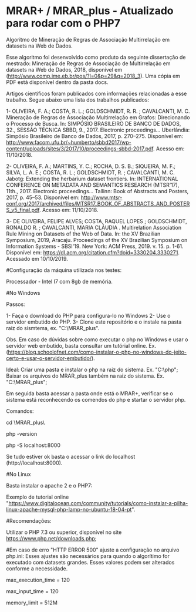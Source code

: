 # MRAR+ / MRAR_plus - Atualizado para rodar com o PHP7

Algoritmo de Mineração de Regras de Associação Multirrelação em datasets na Web de Dados.

Esse algoritmo foi desenvolvido como produto da seguinte dissertação de mestrado: Mineração de Regras de Associação de Multirrelação em datasets na Web de Dados, 2018, disponível em (http://www.comp.ime.eb.br/pos/?l=0&p=29&q=2018_3). Uma cópia em PDF está disponível dentro da pasta docs.

Artigos científicos foram publicados com informações relacionadas a esse trabalho.
Segue abaixo uma lista dos trabalhos publicados:

1-
OLIVEIRA, F. A.; COSTA, R. L.; GOLDSCHMIDT, R. R. ; CAVALCANTI, M. C. Mineração de Regras de Associação Multirrelação em Grafos: Direcionando o Processo de Busca. In: SIMPÓSIO BRASILEIRO DE BANCO DE DADOS, 32., SESSÃO TÉCNICA SBBD, 9., 2017. Electronic proceedings... Uberlândia: Simpósio Brasileiro de Banco de Dados, 2017, p. 270–275. Disponível em: http://www.facom.ufu.br/~humberto/sbbd2017/wp-content/uploads/sites/3/2017/10/proceedings-sbbd-2017.pdf. Acesso em: 11/10/2018.

2-
OLIVEIRA, F. A.; MARTINS, Y. C.; ROCHA, D. S. B.; SIQUEIRA, M. F.; SILVA, L. A. E.; COSTA, R. L.; GOLDSCHMIDT, R. ; CAVALCANTI, M. C. Jabotg: Extending the herbarium dataset frontiers. In: INTERNATIONAL CONFERENCE ON METADATA AND SEMANTICS RESEARCH (MTSR’17), 11th., 2017. Electronic proceedings... Tallinn: Book of Abstracts and Posters, 2017, p. 45–53. Disponível em: http://www.mtsr-conf.org/2017/archived/files/MTSR17_BOOK_OF_ABSTRACTS_AND_POSTERS_v5_final.pdf. Acesso em: 11/10/2018.

3- 
DE OLIVEIRA, FELIPE ALVES; COSTA, RAQUEL LOPES ; GOLDSCHMIDT, RONALDO R. ; CAVALCANTI, MARIA CLÁUDIA . Multirelation Association Rule Mining on Datasets of the Web of Data. In: the XV Brazilian Symposium, 2019, Aracaju. Proceedings of the XV Brazilian Symposium on Information Systems - SBSI'19. New York: ACM Press, 2019. v. 15. p. 1-61. Disponível em: https://dl.acm.org/citation.cfm?doid=3330204.3330271. Acessado em 10/10/2019.


#Configuração da máquina utilizada nos testes:

Processador - Intel I7 com 8gb de memória.


#No Windows

Passos:

1- Faça o download do PHP para configura-lo no Windows
2- Use o servidor embutido do PHP.
3- Clone este repositório e o instale na pasta raiz do sismtema, ex. "C:\MRAR_plus". 

Obs. Em caso de dúvidas sobre como executar o php no Windows e usar o servidor web embutido, basta consultar um tutórial online. Ex.(https://blog.schoolofnet.com/como-instalar-o-php-no-windows-do-jeito-certo-e-usar-o-servidor-embutido/).

Ideal: Criar uma pasta e instalar o php na raiz do sistema. Ex. "C:\php";
Baixar os arquivos do MRAR_plus também na raiz do sistema. Ex. "C:\MRAR_plus";

Em seguida basta acessar a pasta onde está o MRAR+, verificar se o sistema está reconhecendo os comendos do php e startar o servidor php.

Comandos:

cd \MRAR_plus\

php -version

php -S localhost:8000

Se tudo estiver ok basta o acessar o link do localhost (http://localhost:8000).


#No Linux

Basta instalar o apache 2 e o PHP7:

Exemplo de tutorial online "https://www.digitalocean.com/community/tutorials/como-instalar-a-pilha-linux-apache-mysql-php-lamp-no-ubuntu-18-04-pt".


#Recomendações:

Utilizar o PHP 7.3 ou superior, disponível no site https://www.php.net/downloads.php;

#Em caso de erro "HTTP ERROR 500" ajuste a configuração no arquivo php.ini:
Esses ajustes são necessários para quando o algorítimo for executado com datasets grandes.
Esses valores podem ser alterados conforme a necessidade.

max_execution_time = 120

max_input_time = 120

memory_limit = 512M
